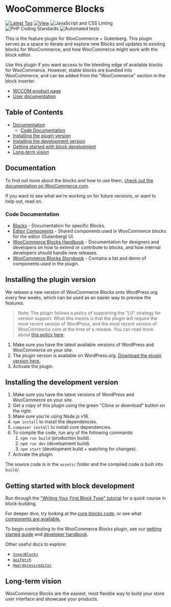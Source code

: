 # WooCommerce Blocks <!-- omit in toc -->

[![Latest Tag](https://img.shields.io/github/tag/woocommerce/woocommerce-gutenberg-products-block.svg?style=flat&label=Latest%20Tag)](https://github.com/woocommerce/woocommerce-gutenberg-products-block/releases)
[![View](https://img.shields.io/badge/Project%20Components-brightgreen.svg?style=flat)](https://woocommerce.github.io/woocommerce-gutenberg-products-block)
![JavaScript and CSS Linting](https://github.com/woocommerce/woocommerce-gutenberg-products-block/workflows/JavaScript%20and%20CSS%20Linting/badge.svg?branch=trunk)
![PHP Coding Standards](https://github.com/woocommerce/woocommerce-gutenberg-products-block/workflows/PHP%20Coding%20Standards/badge.svg?branch=trunk)
![Automated tests](https://github.com/woocommerce/woocommerce-gutenberg-products-block/workflows/Automated%20tests/badge.svg?branch=trunk)

 This is the feature plugin for WooCommerce + Gutenberg. This plugin serves as a space to iterate and explore new Blocks and updates to existing blocks for WooCommerce, and how WooCommerce might work with the block editor.

Use this plugin if you want access to the bleeding edge of available blocks for WooCommerce. However, stable blocks are bundled into WooCommerce, and can be added from the "WooCommerce" section in the block inserter.

-   [WCCOM product page](https://woocommerce.com/products/woocommerce-gutenberg-products-block/)
-   [User documentation](https://docs.woocommerce.com/document/woocommerce-blocks/)

## Table of Contents <!-- omit in toc -->

-   [Documentation](#documentation)
    -   [Code Documentation](#code-documentation)
-   [Installing the plugin version](#installing-the-plugin-version)
-   [Installing the development version](#installing-the-development-version)
-   [Getting started with block development](#getting-started-with-block-development)
-   [Long-term vision](#long-term-vision)

## Documentation

To find out more about the blocks and how to use them, [check out the documentation on WooCommerce.com](https://docs.woocommerce.com/document/woocommerce-blocks/).

If you want to see what we're working on for future versions, or want to help out, read on.

### Code Documentation

-   [Blocks](./assets/js/blocks) - Documentation for specific Blocks.
-   [Editor Components](assets/js/editor-components) - Shared components used in WooCommerce blocks for the editor (Gutenberg) UI.
-   [WooCommerce Blocks Handbook](./docs) - Documentation for designers and developers on how to extend or contribute to blocks, and how internal developers should handle new releases.
-   [WooCommerce Blocks Storybook](https://woocommerce.github.io/woocommerce-blocks/) - Contains a list and demo of components used in the plugin.

## Installing the plugin version

We release a new version of WooCommerce Blocks onto WordPress.org every few weeks, which can be used as an easier way to preview the features.

> Note: The plugin follows a policy of supporting the "L0" strategy for version support. What this means is that the plugin will require the most recent version of WordPress, and the most recent version of WooCommerce core at the time of a release. You can read more about [this policy here](https://developer.woocommerce.com/?p=9998).

1. Make sure you have the latest available versions of WordPress and WooCommerce on your site.
2. The plugin version is available on WordPress.org. [Download the plugin version here.](https://wordpress.org/plugins/woo-gutenberg-products-block/)
3. Activate the plugin.

## Installing the development version

1. Make sure you have the latest versions of WordPress and WooCommerce on your site.
2. Get a copy of this plugin using the green "Clone or download" button on the right.
3. Make sure you're using Node.js v16.
4. `npm install` to install the dependencies.
5. `composer install` to install core dependencies.
6. To compile the code, run any of the following commands
    1. `npm run build` (production build).
    2. `npm run dev` (development build).
    3. `npm start` (development build + watching for changes).
7. Activate the plugin.

The source code is in the `assets/` folder and the compiled code is built into `build/`.

## Getting started with block development

Run through the ["Writing Your First Block Type" tutorial](https://wordpress.org/gutenberg/handbook/designers-developers/developers/tutorials/block-tutorial/) for a quick course in block-building.

For deeper dive, try looking at the [core blocks code,](https://github.com/WordPress/gutenberg/tree/master/packages/block-library/src) or see what [components are available.](https://github.com/WordPress/gutenberg/tree/master/packages/components/src)

To begin contributing to the WooCommerce Blocks plugin, see our [getting started guide](./docs/contributors/getting-started.md) and [developer handbook](./docs/README.md).

Other useful docs to explore:

-   [`InnerBlocks`](https://github.com/WordPress/gutenberg/blob/master/packages/block-editor/src/components/inner-blocks/README.md)
-   [`apiFetch`](https://wordpress.org/gutenberg/handbook/designers-developers/developers/packages/packages-api-fetch/)
-   [`@wordpress/editor`](https://github.com/WordPress/gutenberg/blob/master/packages/editor/README.md)

## Long-term vision

WooCommerce Blocks are the easiest, most flexible way to build your store user interface and showcase your products.
